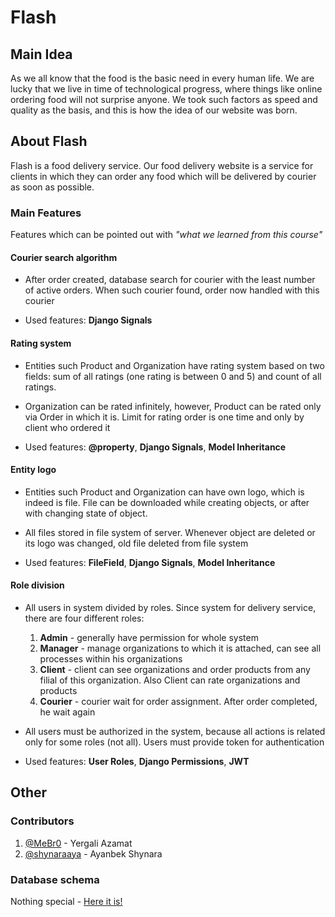 # Flash

## Main Idea

As we all know that the food is the basic need in every human life. 
We are lucky that we live in time of technological progress, 
where things like online ordering food will not surprise anyone. 
We took such factors as speed and quality as the basis, and this is how 
the idea of our website was born.

## About Flash

Flash is a food delivery service. Our food delivery website is a service 
for clients in which they can order any food which will be delivered
by courier as soon as possible.

### Main Features

Features which can be pointed out with _"what we learned from this course"_

#### Courier search algorithm

* After order created, database search for courier with the least number of active
orders. When such courier found, order now handled with this courier

* Used features: **Django Signals**

#### Rating system

* Entities such Product and Organization have rating system based on two fields: 
sum of all ratings (one rating is between 0 and 5) and count of all ratings.

* Organization can be rated infinitely, however, Product can be rated only via Order 
in which it is. Limit for rating order is one time and only by client who ordered it

* Used features: **@property**, **Django Signals**, **Model Inheritance**

#### Entity logo

* Entities such Product and Organization can have own logo, which is indeed is file.
File can be downloaded while creating objects, or after with changing state of object.

* All files stored in file system of server. Whenever object are deleted or its logo
was changed, old file deleted from file system

* Used features: **FileField**, **Django Signals**, **Model Inheritance**

#### Role division

* All users in system divided by roles. Since system for delivery service, there are 
four different roles:
    1. **Admin** - generally have permission for whole system
    2. **Manager** - manage organizations to which it is attached, can see all processes
    within his organizations
    3. **Client** - client can see organizations and order products from any filial
    of this organization. Also Client can rate organizations and products
    4. **Courier** - courier wait for order assignment. After order completed, he wait
    again
    
* All users must be authorized in the system, because all actions is related 
only for some roles (not all). Users must provide token for authentication

* Used features: **User Roles**, **Django Permissions**, **JWT**

## Other

### Contributors

1. [@MeBr0](https://github.com/MeBr0) - Yergali Azamat
2. [@shynaraaya](https://github.com/shynaraaya) - Ayanbek Shynara

### Database schema
Nothing special - [Here it is!](https://dbdiagram.io/d/5d9859a7ff5115114db4eeb8)

